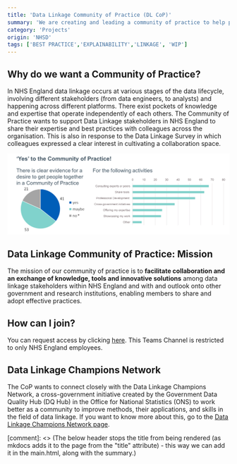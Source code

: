 ```yaml
---
title: 'Data Linkage Community of Practice (DL CoP)'
summary: 'We are creating and leading a community of practice to help people do the best linkage they can, with support from the data linkage team, but also from fellow analysts who are actively working on data linkage.'
category: 'Projects'
origin: 'NHSD'
tags: ['BEST PRACTICE','EXPLAINABILITY','LINKAGE', 'WIP']
---
```


## Why do we want a Community of Practice?
In NHS England data linkage occurs at various stages of the data lifecycle, involving different stakeholders (from data engineers, to analysts) and happening across different platforms. There exist pockets of knowledge and expertise that operate independently of each others.
The Community of Practice wants to support Data Linkage stakeholders in NHS England to share their expertise and best practices with colleagues across the organisation. 
This is also in response to the Data Linkage Survey in which colleagues expressed a clear interest in cultivating a collaboration space.

![Results from the Data Linkage Survey Community of Practice question, 41 people said they want a COP, 21 said no and 53 said maybe. On the right is a bar graph of the different activities wanted in the COP: Consulting experts or peers, Share tools, Professional Development, Cross-government initiatives, Offering my expertise, Showcasing my work, and Other.](../../../images/copdl.png)

## Data Linkage Community of Practice: Mission
The mission of our community of practice is to **facilitate collaboration and an exchange of knowledge, tools and innovative solutions** among data linkage stakeholders within NHS England and with and outlook onto other government and research institutions, enabling members to share and adopt effective practices. 

## How can I join?
You can request access by clicking [here](https://teams.microsoft.com/l/team/19%3A7AGd-QLqWT3CEPP2MGz_Zf7o4_aWQvIK2DoqjJm6L-01%40thread.tacv2/conversations?groupId=4fc6024c-60fe-4723-8aff-3d139f37b1ef&tenantId=37c354b2-85b0-47f5-b222-07b48d774ee3).
This Teams Channel is restricted to only NHS England employees.

## Data Linkage Champions Network
The CoP wants to connect closely with the Data Linkage Champions Network, a cross-government initiative created by the Government Data Quality Hub (DQ Hub) in the Office for National Statistics (ONS) to work better as a community to improve methods, their applications, and skills in the field of data linkage.
If you want to know more about this, go to the [Data Linkage Champions Network page](https://analysisfunction.civilservice.gov.uk/support/data-linkage/data-linkage-champion-network/).

[comment]: <> (The below header stops the title from being rendered (as mkdocs adds it to the page from the "title" attribute) - this way we can add it in the main.html, along with the summary.)
#
